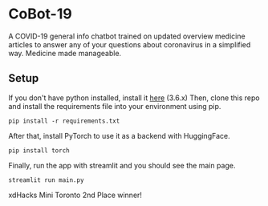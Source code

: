 # CoBot-19
A COVID-19 general info chatbot trained on updated overview medicine articles to answer any of your questions about coronavirus in a simplified way. Medicine made manageable.
## Setup
If you don't have python installed, install it [here](https://www.python.org/) (3.6.x)
Then, clone this repo and install the requirements file into your environment using pip.
```
pip install -r requirements.txt
```
After that, install PyTorch to use it as a backend with HuggingFace.
```
pip install torch
```
Finally, run the app with streamlit and you should see the main page.
```
streamlit run main.py
```
xdHacks Mini Toronto 2nd Place winner!
